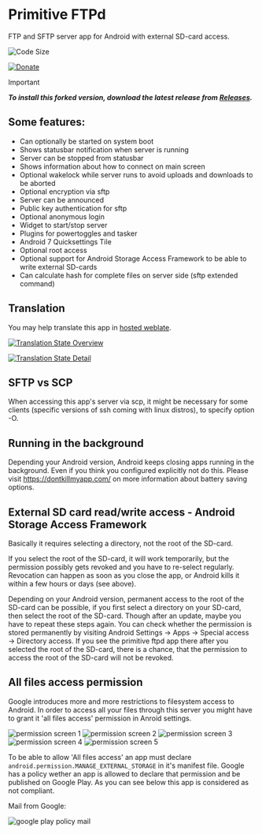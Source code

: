 # Primitive FTPd

FTP and SFTP server app for Android with external SD-card access.

<!--
[![Build Status](https://travis-ci.org/wolpi/prim-ftpd.png)](https://travis-ci.org/wolpi/prim-ftpd)
-->

![Code Size](https://img.shields.io/github/languages/code-size/wolpi/prim-ftpd.svg?style=popout)

[![Donate](https://img.shields.io/badge/Donate-PayPal-green.svg)](https://www.paypal.com/cgi-bin/webscr?cmd=_s-xclick&hosted_button_id=Q8TU8ZQX3WV8J)

> [!IMPORTANT]
> ***To install this forked version, download the latest release from [Releases](https://github.com/lmagyar/prim-ftpd/releases).***

## Some features:
* Can optionally be started on system boot
* Shows statusbar notification when server is running
* Server can be stopped from statusbar
* Shows information about how to connect on main screen
* Optional wakelock while server runs to avoid uploads and downloads to be aborted
* Optional encryption via sftp
* Server can be announced
* Public key authentication for sftp
* Optional anonymous login
* Widget to start/stop server
* Plugins for powertoggles and tasker
* Android 7 Quicksettings Tile
* Optional root access
* Optional support for Android Storage Access Framework to be able to write external SD-cards
* Can calculate hash for complete files on server side (sftp extended command)

## Translation
You may help translate this app in [hosted weblate](https://hosted.weblate.org/projects/pftpd/pftpd/).

[<img alt="Translation State Overview" src="https://hosted.weblate.org/widget/pftpd/287x66-black.png" />](https://hosted.weblate.org/engage/pftpd/)

[<img alt="Translation State Detail" src="https://hosted.weblate.org/widget/pftpd/horizontal-auto.svg" />](https://hosted.weblate.org/engage/pftpd/)

## SFTP vs SCP

When accessing this app's server via scp, it might be necessary for some clients (specific versions of ssh coming with linux distros), to specify option -O. 

## Running in the background

Depending your Android version, Android keeps closing apps running in the background. Even if you think you configured explicitly not do this. Please visit https://dontkillmyapp.com/ on more information about battery saving options.

## External SD card read/write access - Android Storage Access Framework

Basically it requires selecting a directory, not the root of the SD-card.

If you select the root of the SD-card, it will work temporarily, but the permission possibly gets revoked and you have to re-select regularly. Revocation can happen as soon as you close the app, or Android kills it within a few hours or days (see above).

Depending on your Android version, permanent access to the root of the SD-card can be possible, if you first select a directory on your SD-card, then select the root of the SD-card. Though after an update, maybe you have to repeat these steps again. You can check whether the permission is stored permanently by visiting Android Settings &#8594; Apps &#8594; Special access &#8594; Directory access. If you see the primitive ftpd app there after you selected the root of the SD-card, there is a chance, that the permission to access the root of the SD-card will not be revoked.

## All files access permission

Google introduces more and more restrictions to filesystem access to Android. In order to access all
your files through this server you might have to grant it 'all files access' permission in Anroid settings.

![permission screen 1](fastlane/img/permission1.png)
![permission screen 2](fastlane/img/permission2.png)
![permission screen 3](fastlane/img/permission3.png)
![permission screen 4](fastlane/img/permission4.png)
![permission screen 5](fastlane/img/permission5.png)

To be able to allow 'All files access' an app must declare `android.permission.MANAGE_EXTERNAL_STORAGE` in it's manifest file.
Google has a policy wether an app is allowed to declare that permission and be published on Google Play.
As you can see below this app is considered as not compliant.

Mail from Google:

![google play policy mail](fastlane/img/google-play-policy-mail.png)
